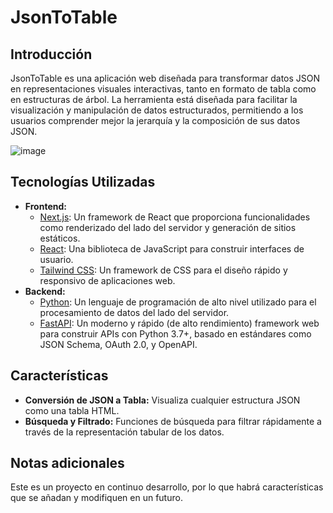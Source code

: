 # JsonToTable

## Introducción

JsonToTable es una aplicación web diseñada para transformar datos JSON en representaciones visuales interactivas, tanto en formato de tabla como en estructuras de árbol. La herramienta está diseñada para facilitar la visualización y manipulación de datos estructurados, permitiendo a los usuarios comprender mejor la jerarquía y la composición de sus datos JSON.

![image](https://github.com/Joboufra/pyJsonToTable-Front/assets/46650791/31062157-c4a0-4cf4-8b7b-ce9bdc4f22e4)

## Tecnologías Utilizadas

- **Frontend:**
  - [Next.js](https://nextjs.org/): Un framework de React que proporciona funcionalidades como renderizado del lado del servidor y generación de sitios estáticos.
  - [React](https://reactjs.org/): Una biblioteca de JavaScript para construir interfaces de usuario.
  - [Tailwind CSS](https://tailwindcss.com/): Un framework de CSS para el diseño rápido y responsivo de aplicaciones web.
- **Backend:**
  - [Python](https://www.python.org/): Un lenguaje de programación de alto nivel utilizado para el procesamiento de datos del lado del servidor.
  - [FastAPI](https://fastapi.tiangolo.com/): Un moderno y rápido (de alto rendimiento) framework web para construir APIs con Python 3.7+, basado en estándares como JSON Schema, OAuth 2.0, y OpenAPI.

## Características

- **Conversión de JSON a Tabla:** Visualiza cualquier estructura JSON como una tabla HTML.
- **Búsqueda y Filtrado:** Funciones de búsqueda para filtrar rápidamente a través de la representación tabular de los datos.


## Notas adicionales
Este es un proyecto en continuo desarrollo, por lo que habrá características que se añadan y modifiquen en un futuro.
